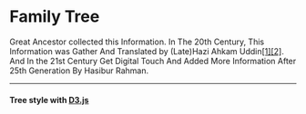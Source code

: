 # Family Tree

Great Ancestor collected this Information. In The 20th Century, This Information was Gather And Translated by (Late)Hazi Ahkam Uddin<a class="text-white" href="image.html">[1]</a><a class="text-white" href="image.html">[2]</a>. And In the 21st Century Get Digital Touch And Added More Information After 25th Generation By Hasibur Rahman.

<hr>

#### Tree style with <a href="https://d3js.org/"> D3.js </a>
